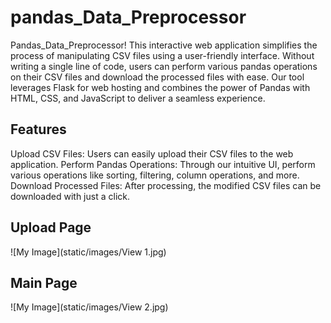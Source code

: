 # pandas_Data_Preprocessor

Pandas_Data_Preprocessor! This interactive web application simplifies the process of manipulating CSV files using a user-friendly interface. Without writing a single line of code, users can perform various pandas operations on their CSV files and download the processed files with ease. Our tool leverages Flask for web hosting and combines the power of Pandas with HTML, CSS, and JavaScript to deliver a seamless experience.

## Features
Upload CSV Files: Users can easily upload their CSV files to the web application.
Perform Pandas Operations: Through our intuitive UI, perform various operations like sorting, filtering, column operations, and more.
Download Processed Files: After processing, the modified CSV files can be downloaded with just a click.

## Upload Page

![My Image](static/images/View 1.jpg)


## Main Page

![My Image](static/images/View 2.jpg)
